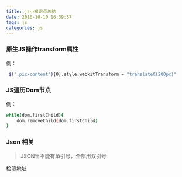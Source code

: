 ```yaml
---
title: js小知识点总结
date: 2016-10-10 16:39:57
tags: js
categories: js
---
```


### 原生JS操作transform属性

例：
``` bash
 $('.pic-content')[0].style.webkitTransform = "translateX(200px)"
```

### JS遍历Dom节点

例：

``` bash
while(dom.firstChild){
	dom.removeChild(dom.firstChild)
}
```

### Json 相关

> JSON里不能有单引号，全部用双引号

[检测地址](http://www.bejson.com)
